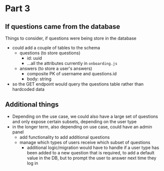 # Part 3
## If questions came from the database
Things to consider, if questions were being store in the database
- could add a couple of tables to the schema
  - questions (to store questions)
    - id: uuid
    - ...all the attributes currently in `onboarding.js`
  - answers (to store a user's answers)
    - composite PK of username and questions.id
    - body: string
- so the GET endpoint would query the questions table rather than hardcoded data

## Additional things
- Depending on the use case, we could also have a large set of questions and only expose certain subsets, depending on the user type
- in the longer term, also depending on use case, could have an admin panel
  - add functionality to add additional questions
  - manage which types of users receive which subset of questions
    - additional logic/migration would have to handle if a user type has been added to a new question that is required, to add a default value in the DB, but to prompt the user to answer next time they log in